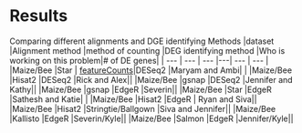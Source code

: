 # Results


Comparing different alignments and DGE identifying Methods
|dataset 	|Alignment method |method of counting 	|DEG identifying method 	|Who is working on this problem|# of DE genes| 
| --- | --- | --- |---| --- | --- | 
|Maize/Bee 	|Star | [featureCounts](./data/counts/Maryam-STAR-featureCounts-At_count.txt)|DESeq2 	|Maryam and Ambi| | 
|Maize/Bee 	|Hisat2 	|DESeq2 	|Rick and Alex|| 
|Maize/Bee 	|gsnap 	|DESeq2 	|Jennifer and Kathy|| 
|Maize/Bee 	|gsnap 	|EdgeR 	|Severin|| 
|Maize/Bee 	|Star 	|EdgeR 	|Sathesh and Katie| | 
|Maize/Bee 	|Hisat2 	|EdgeR |	Ryan and Siva|| 
|Maize/Bee 	|Hisat2 	|Stringtie/Ballgown 	|Siva and Jennifer|| 
|Maize/Bee 	|Kallisto 	|EdgeR 	|Severin/Kyle|| 
|Maize/Bee 	|Salmon 	|EdgeR 	|Jennifer/Kyle|| 

